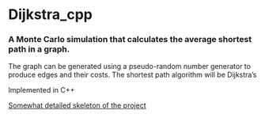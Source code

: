 # Dijkstra_cpp
### A Monte Carlo simulation that calculates the average shortest path in a graph. 
The graph can be generated using a pseudo-random number generator to produce edges and their costs. 
The shortest path algorithm will be Dijkstra’s

Implemented in C++


[Somewhat detailed skeleton of the project](TODO.md)
